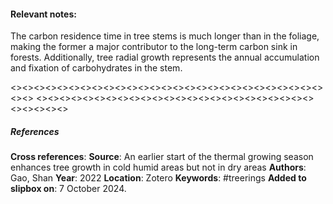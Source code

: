 #### **Relevant notes**:
The carbon residence time in tree stems is much longer than in the foliage, making the former a major contributor to the long-term carbon sink in forests. 
Additionally, tree radial growth represents the annual accumulation and fixation of carbohydrates in the stem. 

<><><><><><><><><><><><><><><><><><><><><><><><><><><><><>
<><><><><><><><><><><><><><><><><><><><><><><><><><><><><>
##### References
**Cross references**:
**Source**: An earlier start of the thermal growing season enhances tree growth in cold humid areas but not in dry areas
**Authors**: Gao, Shan
**Year**: 2022
**Location**: Zotero
**Keywords**: #treerings
**Added to slipbox on**: 7 October 2024. 
